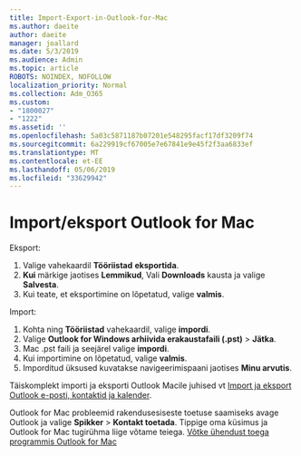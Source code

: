 ```yaml
---
title: Import-Export-in-Outlook-for-Mac
ms.author: daeite
author: daeite
manager: joallard
ms.date: 5/3/2019
ms.audience: Admin
ms.topic: article
ROBOTS: NOINDEX, NOFOLLOW
localization_priority: Normal
ms.collection: Adm_O365
ms.custom:
- "1800027"
- "1222"
ms.assetid: ''
ms.openlocfilehash: 5a03c5871187b07201e548295facf17df3209f74
ms.sourcegitcommit: 6a229919cf67005e7e67841e9e45f2f3aa6833ef
ms.translationtype: MT
ms.contentlocale: et-EE
ms.lasthandoff: 05/06/2019
ms.locfileid: "33629942"
---
```

# <a name="importexport-in-outlook-for-mac"></a>Import/eksport Outlook for Mac 

Eksport:
1. Valige vahekaardil **Tööriistad** **eksportida**.
2. **Kui** märkige jaotises **Lemmikud**, Vali **Downloads** kausta ja valige **Salvesta**.
3. Kui teate, et eksportimine on lõpetatud, valige **valmis**.

Import:
1. Kohta ning **Tööriistad** vahekaardil, valige **impordi**.
2. Valige **Outlook for Windows arhiivida erakaustafaili (.pst)** > **Jätka**.
3. Mac .pst faili ja seejärel valige **impordi**.
4. Kui importimine on lõpetatud, valige **valmis**.
5. Imporditud üksused kuvatakse navigeerimispaani jaotises **Minu arvutis**.

Täiskomplekt importi ja eksporti Outlook Macile juhised vt [Import ja eksport Outlook e-posti, kontaktid ja kalender](https://support.office.com/article/92577192-3881-4502-b79d-c3bbada6c8ef#ID0EAACAAA=Mac). 

Outlook for Mac probleemid rakendusesiseste toetuse saamiseks avage Outlook ja valige **Spikker** > **Kontakt toetada**. Tippige oma küsimus ja Outlook for Mac tugirühma liige võtame teiega. [Võtke ühendust toega programmis Outlook for Mac](https://go.microsoft.com/fwlink/?linkid=2002400&clcid=0x409)